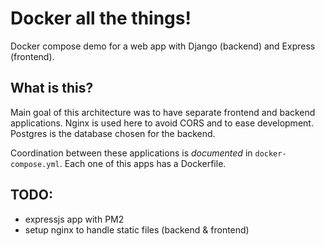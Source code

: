 # Docker all the things!

Docker compose demo for a web app with Django (backend) and Express
(frontend).

## What is this?

Main goal of this architecture was to have separate frontend and backend
applications. Nginx is used here to avoid CORS and to ease development.
Postgres is the database chosen for the backend.

Coordination between these applications is _documented_ in
`docker-compose.yml`. Each one of this apps has a Dockerfile.

## TODO:

* expressjs app with PM2
* setup nginx to handle static files (backend & frontend)
